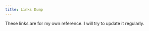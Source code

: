 ```yaml
---
title: Links Dump
---
```


These links are for my own reference. I will try to update it regularly.


